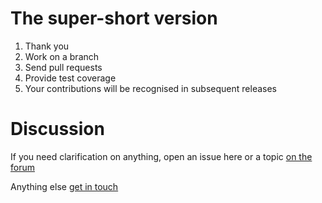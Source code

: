 # The super-short version

  1. Thank you
  2. Work on a branch
  3. Send pull requests
  4. Provide test coverage
  5. Your contributions will be recognised in subsequent releases

# Discussion

If you need clarification on anything, open an issue here or a topic [on the forum](https://discourse.sci-gaia.eu)

 Anything else [get in touch](mailto:roc@africa-grid.org)
